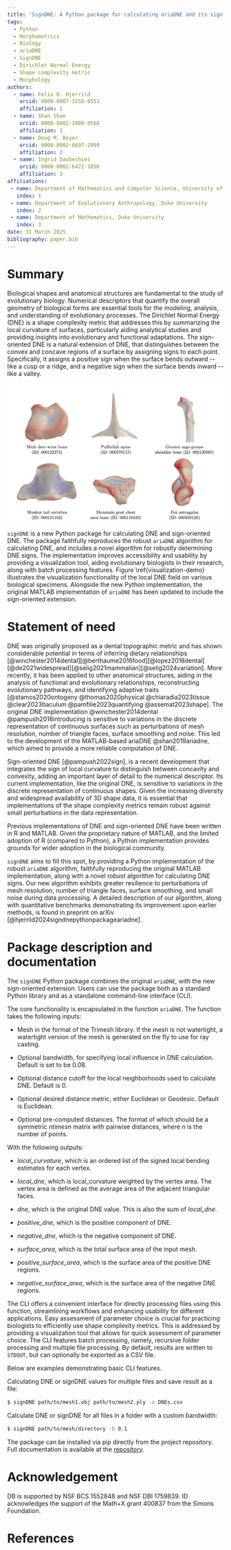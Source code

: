 ```yaml
---
title: 'SignDNE: A Python package for calculating ariaDNE and its sign-oriented extensions'
tags:
  - Python
  - Morphometrics
  - Biology
  - ariaDNE
  - SignDNE
  - Dirichlet Normal Energy
  - Shape complexity metric
  - Morphology
authors:
  - name: Felix R. Hjerrild
    orcid: 0009-0007-3158-0553
    affiliation: 1
  - name: Shan Shan
    orcid: 0000-0002-2880-0566
    affiliation: 1
  - name: Doug M. Boyer
    orcid: 0000-0002-8697-2999
    affiliation: 2
  - name: Ingrid Daubechies
    orcid: 0000-0002-6472-1056
    affiliation: 3
affiliations:
 - name: Department of Mathematics and Computer Science, University of Southern Denmark
   index: 1
 - name: Department of Evolutionary Anthropology, Duke University
   index: 2
 - name: Department of Mathematics, Duke University
   index: 3
date: 31 March 2025
bibliography: paper.bib
---
```


# Summary
Biological shapes and anatomical structures are fundamental to the study of evolutionary biology. Numerical descriptors that quantify the overall geometry of biological forms are essential tools for the modeling, analysis, and understanding of evolutionary processes. The Dirichlet Normal Energy (DNE) is a shape complexity metric that addresses this by summarizing the local curvature of surfaces, particularly aiding analytical studies and providing insights into evolutionary and functional adaptations. The sign-oriented DNE is a natural extension of DNE, that distinguishes between the convex and concave regions of a surface by assigning signs to each point. Specifically, it assigns a positive sign when the surface bends outward -- like a cusp or a ridge, and a negative sign when the surface bends inward -- like a valley.

![Visualization of local curvature field on various biological specimens identified by their [MorphoSource](https://www.morphosource.org) media identifiers. Positive curvature regions are shaded red, and negative curvature regions are shaded blue. \label{visualization-demo}](visualization-demo.png)

`signDNE` is a new Python package for calculating DNE and sign-oriented DNE. The package faithfully reproduces the robust `ariaDNE` algorithm for calculating DNE, and includes a novel algorithm for robustly determining DNE signs. The implementation improves accessibility and usability by providing a visualization tool, aiding evolutionary biologists in their research, along with batch processing features. Figure \ref{visualization-demo} illustrates the visualization functionality of the local DNE field on various biological specimens.
Alongside the new Python implementation, the original MATLAB implementation of `ariaDNE` has been updated to include the sign-oriented extension.

# Statement of need
DNE was originally proposed as a dental topographic metric and has shown considerable potential in terms of inferring dietary relationships [@winchester2014dental][@berthaume2016food][@lopez2018dental][@de2021widespread][@selig2021mammalian][@selig2024variation]. 
More recently, it has been applied to other anatomical structures, aiding in the analysis of functional and evolutionary relationships, reconstructing evolutionary pathways, and identifying adaptive traits [@stamos2020ontogeny @thomas2020physical @chiaradia2023tissue @clear2023baculum @pamfilie2023quantifying @assemat2023shape]. 
The original DNE implementation @winchester2014dental @pampush2016introducing is sensitive to variations in the discrete representation of continuous surfaces such as perturbations of mesh resolution, number of triangle faces, surface smoothing and noise.
This led to the development of the MATLAB-based ariaDNE @shan2019ariadne, which aimed to provide a more reliable computation of DNE.

Sign-oriented DNE [@pampush2022sign], is a recent development that integrates the sign of local curvature to distinguish between concavity and convexity, adding an important layer of detail to the numerical descriptor. Its current implementation, like the original DNE, is sensitive to variations in the discrete representation of continuous shapes. Given the increasing diversity and widespread availability of 3D shape data, it is essential that implementations of the shape complexity metrics remain robust against small perturbations in the data representation.

Previous implementations of DNE and sign-oriented DNE have been written in R and MATLAB. Given the proprietary nature of MATLAB, and the limited adoption of R (compared to Python), a Python implementation provides grounds for wider adoption in the biological community. 

`signDNE` aims to fill this spot, by providing a Python implementation of the robust `ariaDNE` algorithm, faithfully reproducing the original MATLAB implementation, along with a novel robust algorithm for calculating DNE signs. Our new algorithm exhibits greater resilience to perturbations of mesh resolution, number of triangle faces, surface smoothing, and small noise during data processing. A detailed description of our algorithm, along with quantitative benchmarks demonstrating its improvement upon earlier methods, is found in preprint on arXiv [@hjerrild2024signdnepythonpackageariadne].

# Package description and documentation
The `signDNE` Python package combines the original `ariaDNE`, with the new sign-oriented extension. Users can use the package both as a standard Python library and as a standalone command-line interface (CLI). 

The core functionality is encapsulated in the function `ariaDNE`. The function takes the following inputs:

- Mesh in the format of the Trimesh library. If the mesh is not watertight, a watertight version of the mesh is generated on the fly to use for ray casting.
  
- Optional bandwidth, for specifying local influence in DNE calculation. Default is set to be $0.08$.

- Optional distance cutoff for the local neighborhoods used to calculate DNE. Default is $0$.

- Optional desired distance metric, either Euclidean or Geodesic. Default is Euclidean.

- Optional pre-computed distances. The format of which should be a symmetric $n times n$  matrix with pairwise distances, where $n$ is the number of points.

With the following outputs:

- *local_curvature*,  which is an ordered list of the signed local bending estimates for each vertex.

- *local_dne*, which is local_curvature weighted by the vertex area. The vertex area is defined as the average area of the adjacent triangular faces.

- *dne*, which is the original DNE value. This is also the sum of *local_dne*.

- *positive_dne*, which is the positive component of DNE.

- *negative_dne*, which is the negative component of DNE.

- *surface_area*, which is the total surface area of the input mesh.

- *positive_surface_area*, which is the surface area of the positive DNE regions.

- *negative_surface_area*, which is the surface area of the negative DNE regions.

The CLI offers a convenient interface for directly processing files using this function, streamlining workflows and enhancing usability for different applications. Easy assessment of parameter choice is crucial for practicing biologists to efficiently use shape complexity metrics. This is addressed by providing a visualization tool that allows for quick assessment of parameter choice. The CLI features batch processing, namely, recursive folder processing and multiple file processing. By default, results are written to `STDOUT`, but can optionally be exported as a CSV file.

Below are examples demonstrating basic CLI features.

Calculating DNE or signDNE values for multiple files and save result as a file:

```bash
$ signDNE path/to/mesh1.obj path/to/mesh2.ply -o DNEs.csv
```

Calculate DNE or signDNE for all files in a folder with a custom bandwidth:

```bash
$ signDNE path/to/mesh/directory -b 0.1
```

The package can be installed via pip directly from the project repository.  Full documentation is available at the [repository](https://github.com/frisbro303/signDNE_Python).

# Acknowledgement
DB is supported by NSF BCS 1552848 and NSF DBI 1759839. ID acknowledges the support of the Math+X grant 400837 from the Simons Foundation. 

# References

